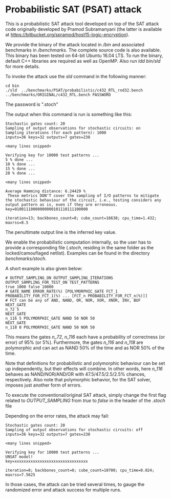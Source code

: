 # Probabilistic SAT (PSAT) attack

This is a probabilistic SAT attack tool developed on top of the SAT attack code originally developed by 
Pramod Subramanyani (the latter is available at https://bitbucket.org/spramod/host15-logic-encryption).

We provide the binary of the attack located in */bin* and associated benchmarks in */benchmarks*. The complete source code is also available.
This binary has been tested on 64-bit Ubuntu 16.04 LTS. To run the binary, default C++ libraries are required as well as OpenMP. Also run
	*ldd bin/sld*
for more details.

To invoke the attack use the *sld* command in the following manner:

	cd bin
	./sld  ../benchmarks/PSAT/probabilistic/c432_RTL_rnd32.bench ../benchmarks/ORIGINAL/c432_RTL.bench PASSWORD

The password is ".stoch"

The output when this command is run is something like this:

	Stochastic gates count: 20
	Sampling of output observations for stochastic circuits: on
	Sampling iterations (for each pattern): 1000
	inputs=36 keys=32 outputs=7 gates=238

	<many lines snipped>

	Verifying key for 10000 test patterns ...
	5 % done ...
	10 % done ...
	15 % done ...
	20 % done ...

	<many lines snipped>

	Average Hamming distance: 6.24429 %
	 These metrics DON'T cover the sampling of I/O patterns to mitigate the stochastic behaviour of the circuit, i.e., testing considers any output pattern as is, even if they are erroneous.
	key=01001110000000000101110111100000

	iteration=13; backbones_count=0; cube_count=16638; cpu_time=1.432; maxrss=8.5

The penultimate output line is the inferred key value.


We enable the probabilistic computation internally, so the user has to provide a corresponding file (*.stoch*, residing in the same folder as the locked/camouflaged netlist). Examples can be found in the directory
	*benchmarks/stoch*.

A short example is also given below:

	# OUTPUT_SAMPLING_ON OUTPUT_SAMPLING_ITERATIONS OUTPUT_SAMPLING_FOR_TEST_ON TEST_PATTERNS
	true 1000 false 10000
	# GATE_NAME ERROR_RATE(%) [POLYMORPHIC_GATE FCT_1 PROBABILITY_FOR_FCT_1(%) ... [FCT_n PROBABILITY_FOR_FCT_n(%)]]
	# FCT can be any of AND, NAND, OR, NOR, XOR, XNOR, INV, BUF
	NEXT_GATE
	n_72 5
	NEXT_GATE
	n_116 5 POLYMORPHIC_GATE NAND 50 NOR 50
	NEXT_GATE
	n_118 0 POLYMORPHIC_GATE NAND 50 NOR 50

This means the gates *n\_72*, *n\_116* each have a probability of correctness (or error) of 95% (or 5%). Furthermore, the gates *n\_116* and *n\_118* are polymorphic and can act as NAND 50% of the time and as NOR 50% of the time.

Note that definitions for probabilistic and polymorphic behaviour can be set up independently, but their effects will combine. In other words, here *n\_116* behaves as NAND/NOR/AND/OR with 47.5/47.5/2.5/2.5% chances, respectively. Also note that polymorphic behavior, for the SAT solver, imposes just another form of errors.


To execute the conventional/original SAT attack, simply change the first flag related to *OUTPUT_SAMPLING* from *true* to *false* in the header of the *.stoch* file

Depending on the error rates, the attack may fail:

	Stochastic gates count: 20
	Sampling of output observations for stochastic circuits: off
	inputs=36 keys=32 outputs=7 gates=238

	<many lines snipped>

	Verifying key for 10000 test patterns ...
	UNSAT model!
	key=xxxxxxxxxxxxxxxxxxxxxxxxxxxxxxxx

	iteration=8; backbones_count=0; cube_count=10700; cpu_time=0.024; maxrss=7.5625

In those cases, the attack can be tried several times, to gauge the randomized error and attack success for multiple runs.
